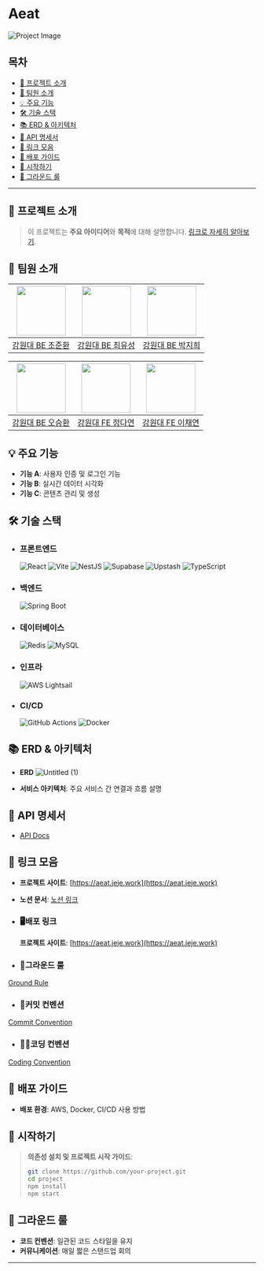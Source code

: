 # Aeat

![Project Image](https://github.com/user-attachments/assets/sample-image-url)

## 목차
- [🚀 프로젝트 소개](#-프로젝트-소개)
- [👥 팀원 소개](#-팀원-소개)
- [💡 주요 기능](#-주요-기능)
- [🛠 기술 스택](#-기술-스택)
- [📚 ERD & 아키텍처](#-erd--아키텍처)
- [📜 API 명세서](#-api-명세서)
- [🔗 링크 모음](#-링크-모음)
- [🚀 배포 가이드](#-배포-가이드)
- [📄 시작하기](#-시작하기)
- [🤝 그라운드 룰](#-그라운드-룰)

---

## 🚀 프로젝트 소개

> 이 프로젝트는 **주요 아이디어**와 **목적**에 대해 설명합니다. [링크로 자세히 알아보기](#).

## 👥 팀원 소개

| [<img src="https://avatars.githubusercontent.com/jjh4450" width="100px">](https://github.com/jjh4450) | [<img src="https://avatars.githubusercontent.com/youcastle03" width="100px">](https://github.com/youcastle03) | [<img src="https://avatars.githubusercontent.com/peacefullyquietly" width="100px">](https://github.com/peacefullyquietly) |
|:---------------------------------------------------------------------------------------------------------------:|:-------------------------------------------------------------------------------------------------------------:|:-------------------------------------------------------------------------------------------------------------:|
|                                   [강원대 BE 조준환](https://github.com/jjh4450)                                   |                                   [강원대 BE 최유성](https://github.com/youcastle03)                                   |                                   [강원대 BE 박지희](https://github.com/peacefullyquietly)                                    |

| [<img src="https://avatars.githubusercontent.com/humpose" width="100px">](https://github.com/humpose) | [<img src="https://avatars.githubusercontent.com/dandamdandam" width="100px">](https://github.com/dandamdandam) | [<img src="https://avatars.githubusercontent.com/codus1718" width="100px">](https://github.com/codus1718) |
|:---------------------------------------------------------------------------------------------------------------:|:-------------------------------------------------------------------------------------------------------------:|:-------------------------------------------------------------------------------------------------------------:|
|                                   [강원대 BE 오승환](https://github.com/humpose)                                   |                                   [강원대 FE 정다연](https://github.com/dandamdandam)                                   |                                   [강원대 FE 이채연](https://github.com/codus1718)                                    |

## 💡 주요 기능

- **기능 A**: 사용자 인증 및 로그인 기능
- **기능 B**: 실시간 데이터 시각화
- **기능 C**: 콘텐츠 관리 및 생성

## 🛠 기술 스택

- ### 프론트엔드
  ![React](https://img.shields.io/badge/React-61DAFB?style=for-the-badge&logo=react&logoColor=white)
  ![Vite](https://img.shields.io/badge/Vite-646CFF?style=for-the-badge&logo=vite&logoColor=white)
  ![NestJS](https://img.shields.io/badge/NestJS-5A29E4?style=for-the-badge&logo=nestjs&logoColor=white)
  ![Supabase](https://img.shields.io/badge/Supabase-FF4154?style=for-the-badge&logo=supabase&logoColor=white)
  ![Upstash](https://img.shields.io/badge/Upstash-CA4245?style=for-the-badge&logo=upstash&logoColor=white)
  ![TypeScript](https://img.shields.io/badge/TypeScript-3178C6?style=for-the-badge&logo=typescript&logoColor=white)
  
- ### 백엔드
  ![Spring Boot](https://img.shields.io/badge/Spring%20Boot-6DB33F?style=for-the-badge&logo=spring&logoColor=white)
- ### 데이터베이스
  ![Redis](https://img.shields.io/badge/Redis-DC382D?style=for-the-badge&logo=redis&logoColor=white)
  ![MySQL](https://img.shields.io/badge/MySQL-4479A1?style=for-the-badge&logo=mysql&logoColor=white)
- ### 인프라
  ![AWS Lightsail](https://img.shields.io/badge/AWS%20Lightsail-232F3E?style=for-the-badge&logo=amazon-aws&logoColor=white)
- ### CI/CD
  ![GitHub Actions](https://img.shields.io/badge/GitHub%20Actions-2088FF?style=for-the-badge&logo=github-actions&logoColor=white)
  ![Docker](https://img.shields.io/badge/Docker-2496ED?style=for-the-badge&logo=docker&logoColor=white)


## 📚 ERD & 아키텍처

- **ERD**
![Untitled (1)](https://github.com/user-attachments/assets/d128252a-1b3e-4632-97af-78f31b51a2a8)

- **서비스 아키텍처**: 주요 서비스 간 연결과 흐름 설명

## 📜 API 명세서

- [API Docs](https://quickest-asterisk-75d.notion.site/Ben-Potato-7ccefe723eca4df6a015e6cbf139fd0c?p=bae119239d30411285fdbfe7756518a0&pm=s)

## 🔗 링크 모음

- **프로젝트 사이트**: [https://aeat.jeje.work](https://aeat.jeje.work)
- **노션 문서**: [노션 링크](https://quickest-asterisk-75d.notion.site/Ben-Potato-7ccefe723eca4df6a015e6cbf139fd0c)
- ### 🖥️배포 링크

  **프로젝트 사이트**: [https://aeat.jeje.work](https://aeat.jeje.work)

- ### 🤝그라운드 룰

[Ground Rule](https://quickest-asterisk-75d.notion.site/de33c852391d4e1599721de6136e9c3a?p=93d3274c7a8b4d159b38b16115c3ff42&pm=s)

- ### 📜커밋 컨벤션

[Commit Convention](https://quickest-asterisk-75d.notion.site/de33c852391d4e1599721de6136e9c3a?p=17afc129cb144bfea2fc3cea94ea153d&pm=s)

- ### 👨‍💻코딩 컨벤션

[Coding Convention](https://quickest-asterisk-75d.notion.site/de33c852391d4e1599721de6136e9c3a?p=833e57b063094194b6150558d89af6ec&pm=s)

## 🚀 배포 가이드

- **배포 환경**: AWS, Docker, CI/CD 사용 방법

## 📄 시작하기

> **의존성 설치 및 프로젝트 시작 가이드**:
> ```bash
> git clone https://github.com/your-project.git
> cd project
> npm install
> npm start
> ```

## 🤝 그라운드 룰

- **코드 컨벤션**: 일관된 코드 스타일을 유지
- **커뮤니케이션**: 매일 짧은 스탠드업 회의

---

